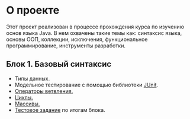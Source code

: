 # О проекте
Этот проект реализован в процессе прохождения курса по изучению основ языка Java. В нем охвачены такие темы как: синтаксис языка, основы ООП, коллекции, исключения, функциональное программирование, инструменты разработки.

## Блок 1. Базовый синтаксис
- Типы данных.
- Модельное тестирование с помощью библиотеки [JUnit](https://github.com/Sinitsina/job4j_syntax-core/tree/master/src/test/java/ru/job4).
- [Операторы ветвления.](https://github.com/Sinitsina/job4j_syntax-core/tree/master/src/main/java/ru/job4j/condition)
- [Циклы.](https://github.com/Sinitsina/job4j_syntax-core/tree/master/src/main/java/ru/job4j/loop)
- [Массивы.](https://github.com/Sinitsina/job4j_syntax-core/tree/master/src/main/java/ru/job4j/array)
- [Тестовое задание](https://github.com/Sinitsina/games_oop_javafx/blob/master/puzzle/src/main/java/ru/job4j/puzzle/Logic.java) по итогам блока.
